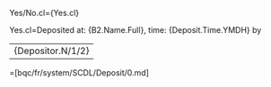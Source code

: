 Yes/No.cl={Yes.cl}

Yes.cl=Deposited at: {B2.Name.Full}, time: {Deposit.Time.YMDH} by <table><tr><td>{Depositor.N/1/2}</td></tr></table>

=[bqc/fr/system/SCDL/Deposit/0.md]